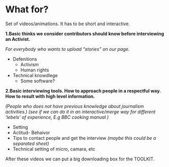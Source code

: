 
# What for?

Set of videos/animations. It has to be short and interactive. 

**1.Basic thinks we consider contributors should know before interviewing an Activist.**

_For everybody who wants to upload “stories” on our page._

* Defenitions
  * Activism 
  * Human rights 
* Technical knowdlege 
  * Some software? 
  
  
**2.Basic interviewing tools. How to approach people in a respectful way. How to result with high level information.**

_(People who does not have previous knowledge about journalism activities.)_
_(see if we can do it in an interactive/merge way for different ‘lebels’ of experience, E.g BBC cooking manual )_

* Setting 
* Actitud- Behaivor 
* Tips to contact people and get the interview _(maybe this could be a separated sheet)_ 
* Technical setting of micro, camara, etc 





After these videos we can put a big downloading box for the TOOLKIT. 
